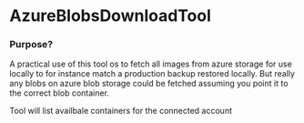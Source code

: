 ﻿# AzureBlobsDownloadTool
### Purpose?
A practical use of this tool os to fetch all images from azure storage for use locally to for instance match a production backup restored locally. But really any blobs on azure blob storage could be fetched assuming you point it to the correct blob container.

Tool will list availbale containers for the connected account

